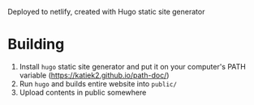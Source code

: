 Deployed to netlify, created with Hugo static site generator

# Building
1. Install `hugo` static site generator and put it on your computer's
   PATH variable (<https://katiek2.github.io/path-doc/>)
2. Run `hugo` and builds entire website into `public/`
3. Upload contents in public somewhere
